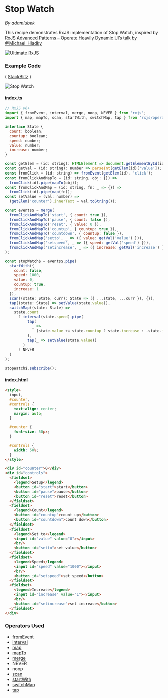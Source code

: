 # Stop Watch

_By [adamlubek](https://github.com/adamlubek)_

This recipe demonstrates RxJS implementation of Stop Watch, inspired by
[RxJS Advanced Patterns – Operate Heavily Dynamic UI’s](https://www.youtube.com/watch?v=XKfhGntZROQ)
talk by [@Michael_Hladky](https://twitter.com/michael_hladky)

[![Ultimate RxJS](https://drive.google.com/uc?export=view&id=1qq2-q-eVe-F_-d0eSvTyqaGRjpfLDdJz 'Ultimate RxJS')](https://ultimatecourses.com/courses/rxjs?ref=4)

### Example Code

( [StackBlitz](https://stackblitz.com/edit/rxjs-stop-watch?file=index.ts) )

![Stop Watch](https://drive.google.com/uc?export=view&id=14kiNGgR8laJq4a2gEvInNyTPXLVbWH5l)

#### index.ts

```js
// RxJS v6+
import { fromEvent, interval, merge, noop, NEVER } from 'rxjs';
import { map, mapTo, scan, startWith, switchMap, tap } from 'rxjs/operators';

interface State {
  count: boolean;
  countup: boolean;
  speed: number;
  value: number;
  increase: number;
}

const getElem = (id: string): HTMLElement => document.getElementById(id);
const getVal = (id: string): number => parseInt(getElem(id)['value']);
const fromClick = (id: string) => fromEvent(getElem(id), 'click');
const fromClickAndMapTo = (id: string, obj: {}) =>
  fromClick(id).pipe(mapTo(obj));
const fromClickAndMap = (id: string, fn: _ => {}) =>
  fromClick(id).pipe(map(fn));
const setValue = (val: number) =>
  (getElem('counter').innerText = val.toString());

const events$ = merge(
  fromClickAndMapTo('start', { count: true }),
  fromClickAndMapTo('pause', { count: false }),
  fromClickAndMapTo('reset', { value: 0 }),
  fromClickAndMapTo('countup', { countup: true }),
  fromClickAndMapTo('countdown', { countup: false }),
  fromClickAndMap('setto', _ => ({ value: getVal('value') })),
  fromClickAndMap('setspeed', _ => ({ speed: getVal('speed') })),
  fromClickAndMap('setincrease', _ => ({ increase: getVal('increase') }))
);

const stopWatch$ = events$.pipe(
  startWith({
    count: false,
    speed: 1000,
    value: 0,
    countup: true,
    increase: 1
  }),
  scan((state: State, curr): State => ({ ...state, ...curr }), {}),
  tap((state: State) => setValue(state.value)),
  switchMap((state: State) =>
    state.count
      ? interval(state.speed).pipe(
          tap(
            _ =>
              (state.value += state.countup ? state.increase : -state.increase)
          ),
          tap(_ => setValue(state.value))
        )
      : NEVER
  )
);

stopWatch$.subscribe();
```

#### index.html

```html
<style>
  input,
  #counter,
  #controls {
    text-align: center;
    margin: auto;
  }

  #counter {
    font-size: 50px;
  }

  #controls {
    width: 50%;
  }
</style>

<div id="counter">0</div>
<div id="controls">
  <fieldset>
    <legend>Setup</legend>
    <button id="start">start</button>
    <button id="pause">pause</button>
    <button id="reset">reset</button>
  </fieldset>
  <fieldset>
    <legend>Count</legend>
    <button id="countup">count up</button>
    <button id="countdown">count down</button>
  </fieldset>
  <fieldset>
    <legend>Set to</legend>
    <input id="value" value="0"></input>
    <br/>
    <button id="setto">set value</button>
  </fieldset>
  <fieldset>
    <legend>Speed</legend>
    <input id="speed" value="1000"></input>
    <br/>
    <button id="setspeed">set speed</button>
  </fieldset>
  <fieldset>
    <legend>Increase</legend>
    <input id="increase" value="1"></input>
    <br/>
    <button id="setincrease">set increase</button>
  </fieldset>
</div>
```

### Operators Used

- [fromEvent](../operators/creation/fromevent.md)
- [interval](../operators/creation/interval.md)
- [map](../operators/transformation/map.md)
- [mapTo](../operators/transformation/mapto.md)
- [merge](../operators/transformation/map.md)
- NEVER
- noop
- [scan](../operators/transformation/scan.md)
- [startWith](../operators/combination/startwith.md)
- [switchMap](../operators/transformation/switchmap.md)
- [tap](../operators/utility/do.md)
